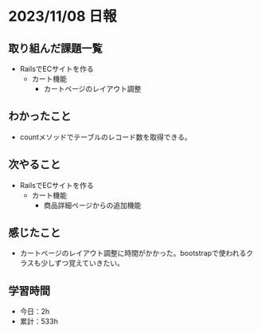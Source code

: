 # 2023/11/08 日報
## 取り組んだ課題一覧
- RailsでECサイトを作る
  - カート機能
    - カートページのレイアウト調整

## わかったこと
- countメソッドでテーブルのレコード数を取得できる。

## 次やること
- RailsでECサイトを作る
  - カート機能
    - 商品詳細ページからの追加機能

## 感じたこと
- カートページのレイアウト調整に時間がかかった。bootstrapで使われるクラスも少しずつ覚えていきたい。

## 学習時間
- 今日：2h
- 累計：533h
